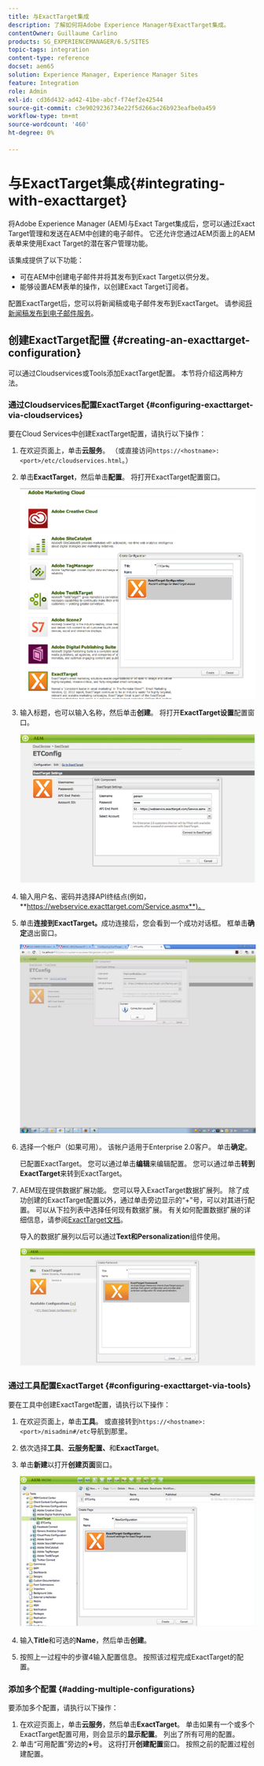 ```yaml
---
title: 与ExactTarget集成
description: 了解如何将Adobe Experience Manager与ExactTarget集成。
contentOwner: Guillaume Carlino
products: SG_EXPERIENCEMANAGER/6.5/SITES
topic-tags: integration
content-type: reference
docset: aem65
solution: Experience Manager, Experience Manager Sites
feature: Integration
role: Admin
exl-id: cd36d432-ad42-41be-abcf-f74ef2e42544
source-git-commit: c3e9029236734e22f5d266ac26b923eafbe0a459
workflow-type: tm+mt
source-wordcount: '460'
ht-degree: 0%

---
```


# 与ExactTarget集成{#integrating-with-exacttarget}

将Adobe Experience Manager (AEM)与Exact Target集成后，您可以通过Exact Target管理和发送在AEM中创建的电子邮件。 它还允许您通过AEM页面上的AEM表单来使用Exact Target的潜在客户管理功能。

该集成提供了以下功能：

* 可在AEM中创建电子邮件并将其发布到Exact Target以供分发。
* 能够设置AEM表单的操作，以创建Exact Target订阅者。

配置ExactTarget后，您可以将新闻稿或电子邮件发布到ExactTarget。 请参阅[将新闻稿发布到电子邮件服务](/help/sites-authoring/personalization.md)。

## 创建ExactTarget配置 {#creating-an-exacttarget-configuration}

可以通过Cloudservices或Tools添加ExactTarget配置。 本节将介绍这两种方法。

### 通过Cloudservices配置ExactTarget {#configuring-exacttarget-via-cloudservices}

要在Cloud Services中创建ExactTarget配置，请执行以下操作：

1. 在欢迎页面上，单击&#x200B;**云服务**。 （或直接访问`https://<hostname>:<port>/etc/cloudservices.html`。）
1. 单击&#x200B;**ExactTarget**，然后单击&#x200B;**配置**。 将打开ExactTarget配置窗口。

   ![chlimage_1-19](assets/chlimage_1-19.png)

1. 输入标题，也可以输入名称，然后单击&#x200B;**创建**。 将打开&#x200B;**ExactTarget设置**&#x200B;配置窗口。

   ![chlimage_1](assets/chlimage_1.jpeg)

1. 输入用户名、密码并选择API终结点(例如，**https://webservice.exacttarget.com/Service.asmx**)。
1. 单击&#x200B;**连接到ExactTarget。**&#x200B;成功连接后，您会看到一个成功对话框。 框单击&#x200B;**确定**&#x200B;退出窗口。

   ![chlimage_1-1](assets/chlimage_1-1.jpeg)

1. 选择一个帐户（如果可用）。 该帐户适用于Enterprise 2.0客户。 单击&#x200B;**确定**。

   已配置ExactTarget。 您可以通过单击&#x200B;**编辑**&#x200B;来编辑配置。 您可以通过单击&#x200B;**转到ExactTarget**&#x200B;来转到ExactTarget。

1. AEM现在提供数据扩展功能。 您可以导入ExactTarget数据扩展列。 除了成功创建的ExactTarget配置以外，通过单击旁边显示的“+”号，可以对其进行配置。 可以从下拉列表中选择任何现有数据扩展。 有关如何配置数据扩展的详细信息，请参阅[ExactTarget文档](https://help.salesforce.com/s/articleView?id=sf.mc_es_data_extension_data_relationships_classic.htm&type=5)。

   导入的数据扩展列以后可以通过&#x200B;**Text和Personalization**&#x200B;组件使用。

   ![chlimage_1-2](assets/chlimage_1-2.jpeg)

### 通过工具配置ExactTarget {#configuring-exacttarget-via-tools}

要在工具中创建ExactTarget配置，请执行以下操作：

1. 在欢迎页面上，单击&#x200B;**工具**。 或直接转到`https://<hostname>:<port>/misadmin#/etc`导航到那里。
1. 依次选择&#x200B;**工具**、**云服务配置、**&#x200B;和&#x200B;**ExactTarget**。
1. 单击&#x200B;**新建**&#x200B;以打开&#x200B;**创建页面**&#x200B;窗口。

   ![chlimage_1-34](assets/chlimage_1-3.jpeg)

1. 输入&#x200B;**Title**&#x200B;和可选的&#x200B;**Name**，然后单击&#x200B;**创建**。
1. 按照上一过程中的步骤4输入配置信息。 按照该过程完成ExactTarget的配置。

### 添加多个配置 {#adding-multiple-configurations}

要添加多个配置，请执行以下操作：

1. 在欢迎页面上，单击&#x200B;**云服务**，然后单击&#x200B;**ExactTarget**。 单击如果有一个或多个ExactTarget配置可用，则会显示的&#x200B;**显示配置**。 列出了所有可用的配置。
1. 单击“可用配置”旁边的&#x200B;**+**&#x200B;号。 这将打开&#x200B;**创建配置**&#x200B;窗口。 按照之前的配置过程创建配置。
